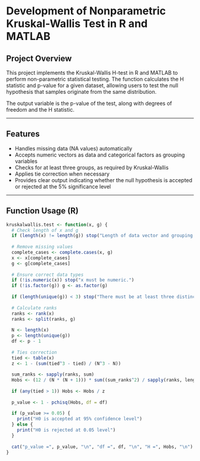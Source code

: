 # Development of Nonparametric Kruskal-Wallis Test in R and MATLAB

## Project Overview
This project implements the Kruskal-Wallis H-test in R and MATLAB to perform non-parametric statistical testing. The function calculates the H statistic and p-value for a given dataset, allowing users to test the null hypothesis that samples originate from the same distribution.

The output variable is the p-value of the test, along with degrees of freedom and the H statistic.

---

## Features
- Handles missing data (NA values) automatically
- Accepts numeric vectors as data and categorical factors as grouping variables
- Checks for at least three groups, as required by Kruskal-Wallis
- Applies tie correction when necessary
- Provides clear output indicating whether the null hypothesis is accepted or rejected at the 5% significance level

---

## Function Usage (R)

```R
kruskalwallis.test <- function(x, g) {
  # Check length of x and g
  if (length(x) != length(g)) stop("Length of data vector and grouping variable must be the same.")
  
  # Remove missing values
  complete_cases <- complete.cases(x, g)
  x <- x[complete_cases]
  g <- g[complete_cases]
  
  # Ensure correct data types
  if (!is.numeric(x)) stop("x must be numeric.")
  if (!is.factor(g)) g <- as.factor(g)
  
  if (length(unique(g)) < 3) stop("There must be at least three distinct groups.")
  
  # Calculate ranks
  ranks <- rank(x)
  ranks <- split(ranks, g)
  
  N <- length(x)
  p <- length(unique(g))
  df <- p - 1
  
  # Ties correction
  tied <- table(x)
  z <- 1 - (sum(tied^3 - tied) / (N^3 - N))
  
  sum_ranks <- sapply(ranks, sum)
  Hobs <- (12 / (N * (N + 1))) * sum((sum_ranks^2) / sapply(ranks, length)) - 3 * (N + 1)
  
  if (any(tied > 1)) Hobs <- Hobs / z
  
  p_value <- 1 - pchisq(Hobs, df = df)
  
  if (p_value >= 0.05) {
    print("H0 is accepted at 95% confidence level")
  } else {
    print("H0 is rejected at 0.05 level")
  }
  
  cat("p_value =", p_value, "\n", "df =", df, "\n", "H =", Hobs, "\n")
}
